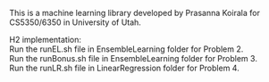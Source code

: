 This is a machine learning library developed by Prasanna Koirala for CS5350/6350 in University of Utah.

H2 implementation:  
Run the runEL.sh file in EnsembleLearning folder for Problem 2.  
Run the runBonus.sh file in EnsembleLearning folder for Problem 3.  
Run the runLR.sh file in LinearRegression folder for Problem 4. 